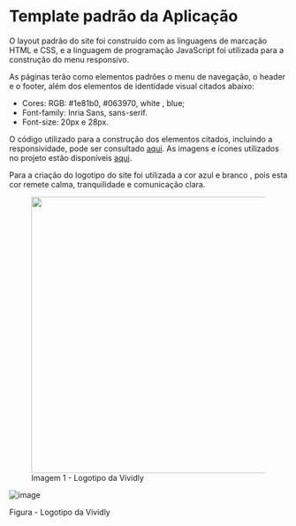 # Template padrão da Aplicação

O layout padrão do site foi construído com as linguagens de marcação HTML e CSS, e a linguagem de programação JavaScript foi utilizada para a construção do menu responsivo.

As páginas terão como elementos padrões o menu de navegação, o header e o footer, além dos elementos de identidade visual citados abaixo:

<ul>
<li>Cores: RGB: #1e81b0, #063970, white , blue;</li>
<li>Font-family: Inria Sans, sans-serif.</li>
<li>Font-size: 20px e 28px. </li>
</ul>
  
O código utilizado para a construção dos elementos citados, incluindo a responsividade, pode ser consultado <a href="codigo-fonte">aqui</a>.
As imagens e ícones utilizados no projeto estão disponíveis <a href="codigo-fonte/Imagens">aqui</a>.

Para a criação do logotipo do site foi utilizada a cor azul e branco , pois esta cor remete  calma, tranquilidade e comunicação clara.

<figure>
    <img src="https://github.com/ICEI-PUC-Minas-PMV-ADS/pmv-ads-2024-1-e1-proj-web-t11-pmv-ads-2024-1-e1-proj-web-t11-vividly/assets/164579007/9e912b0b-ba5e-4c23-a99c-6396d5859077" height= "500px">
    <figcaption>Imagem 1 - Logotipo da Vividly
    </figcaption>
</figure> 

![image](https://github.com/ICEI-PUC-Minas-PMV-ADS/pmv-ads-2024-1-e1-proj-web-t11-pmv-ads-2024-1-e1-proj-web-t11-vividly/assets/164579007/9e912b0b-ba5e-4c23-a99c-6396d5859077)

Figura  - Logotipo da Vividly
